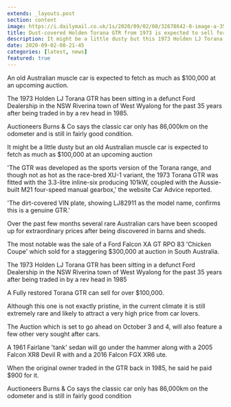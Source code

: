 ```yaml
---
extends: _layouts.post
section: content
image: https://i.dailymail.co.uk/1s/2020/09/02/08/32678642-0-image-a-35_1599030092970.jpg 
title: Dust-covered Holden Torana GTR from 1973 is expected to sell for $100,000 at auction 
description: It might be a little dusty but this 1973 Holden LJ Torana GTR is expected to fetch as much as $100,000 at an upcoming auction. 
date: 2020-09-02-08-21-45 
categories: [latest, news] 
featured: true 
--- 
```

An old Australian muscle car is expected to fetch as much as $100,000 at an upcoming auction.

The 1973 Holden LJ Torana GTR has been sitting in a defunct Ford Dealership in the NSW Riverina town of West Wyalong for the past 35 years after being traded in by a rev head in 1985.

Auctioneers Burns & Co says the classic car only has 86,000km on the odometer and is still in fairly good condition.

It might be a little dusty but an old Australian muscle car is expected to fetch as much as $100,000 at an upcoming auction

'The GTR was developed as the sports version of the Torana range, and though not as hot as the race-bred XU-1 variant, the 1973 Torana GTR was fitted with the 3.3-litre inline-six producing 101kW, coupled with the Aussie-built M21 four-speed manual gearbox,' the website Car Advice reported.

'The dirt-covered VIN plate, showing LJ82911 as the model name, confirms this is a genuine GTR.'

Over the past few months several rare Australian cars have been scooped up for extraordinary prices after being discovered in barns and sheds.

The most notable was the sale of a Ford Falcon XA GT RPO 83 'Chicken Coupe' which sold for a staggering $300,000 at auction in South Australia.

The 1973 Holden LJ Torana GTR has been sitting in a defunct Ford Dealership in the NSW Riverina town of West Wyalong for the past 35 years after being traded in by a rev head in 1985

A Fully restored Torana GTR can sell for over $100,000.

Although this one is not exactly pristine, in the current climate it is still extremely rare and likely to attract a very high price from car lovers.

The Auction which is set to go ahead on October 3 and 4, will also feature a few other very sought after cars.

A 1961 Fairlane 'tank' sedan will go under the hammer along with a 2005 Falcon XR8 Devil R with and a 2016 Falcon FGX XR6 ute.

When the original owner traded in the GTR back in 1985, he said he paid $900 for it.

Auctioneers Burns & Co says the classic car only has 86,000km on the odometer and is still in fairly good condition

